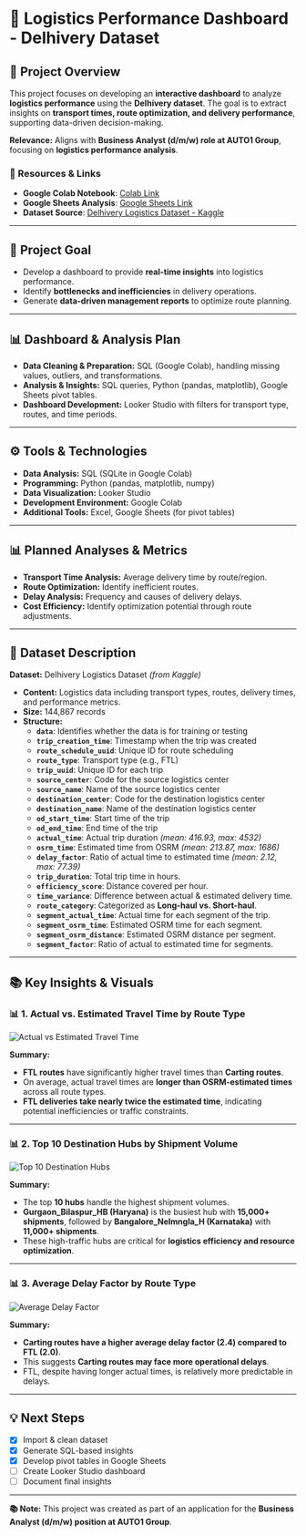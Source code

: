 # 🚚 Logistics Performance Dashboard - Delhivery Dataset

## 🧀️ Project Overview
This project focuses on developing an **interactive dashboard** to analyze **logistics performance** using the **Delhivery dataset**. The goal is to extract insights on **transport times, route optimization, and delivery performance**, supporting data-driven decision-making.

**Relevance:** Aligns with **Business Analyst (d/m/w) role at AUTO1 Group**, focusing on **logistics performance analysis**.

### 🔗 Resources & Links
- **Google Colab Notebook**: [Colab Link](https://colab.research.google.com/drive/1_ZJ_mHKCUal1ZZCkXEyGBVg6YMZO1PRJ?usp=sharing)
- **Google Sheets Analysis**: [Google Sheets Link](https://docs.google.com/spreadsheets/d/1dhU3fMzNQHpREPe7-ux9AtRWTdQPdg6MQyo7quUI1pc/edit?usp=sharing)
- **Dataset Source**: [Delhivery Logistics Dataset - Kaggle](https://www.kaggle.com/datasets/devarajv88/delhivery-logistics-dataset/data)

---

## 🎯 Project Goal

- Develop a dashboard to provide **real-time insights** into logistics performance.  
- Identify **bottlenecks and inefficiencies** in delivery operations.  
- Generate **data-driven management reports** to optimize route planning.  

---

## 📊 Dashboard & Analysis Plan
- **Data Cleaning & Preparation:** SQL (Google Colab), handling missing values, outliers, and transformations.
- **Analysis & Insights:** SQL queries, Python (pandas, matplotlib), Google Sheets pivot tables.
- **Dashboard Development:** Looker Studio with filters for transport type, routes, and time periods.

---

## ⚙️ Tools & Technologies

- **Data Analysis:** SQL (SQLite in Google Colab)  
- **Programming:** Python (pandas, matplotlib, numpy)  
- **Data Visualization:** Looker Studio  
- **Development Environment:** Google Colab  
- **Additional Tools:** Excel, Google Sheets (for pivot tables)  

---

## 📊 Planned Analyses & Metrics

- **Transport Time Analysis:** Average delivery time by route/region.  
- **Route Optimization:** Identify inefficient routes.  
- **Delay Analysis:** Frequency and causes of delivery delays.  
- **Cost Efficiency:** Identify optimization potential through route adjustments.  

---

## 💂️ Dataset Description

**Dataset:** Delhivery Logistics Dataset *(from Kaggle)*  
- **Content:** Logistics data including transport types, routes, delivery times, and performance metrics.  
- **Size:** 144,867 records  
- **Structure:**  
    - **`data`**: Identifies whether the data is for training or testing  
    - **`trip_creation_time`**: Timestamp when the trip was created  
    - **`route_schedule_uuid`**: Unique ID for route scheduling  
    - **`route_type`**: Transport type (e.g., FTL)  
    - **`trip_uuid`**: Unique ID for each trip  
    - **`source_center`**: Code for the source logistics center  
    - **`source_name`**: Name of the source logistics center  
    - **`destination_center`**: Code for the destination logistics center  
    - **`destination_name`**: Name of the destination logistics center  
    - **`od_start_time`**: Start time of the trip  
    - **`od_end_time`**: End time of the trip  
    - **`actual_time`**: Actual trip duration *(mean: 416.93, max: 4532)*  
    - **`osrm_time`**: Estimated time from OSRM *(mean: 213.87, max: 1686)*  
    - **`delay_factor`**: Ratio of actual time to estimated time *(mean: 2.12, max: 77.39)*  
    - **`trip_duration`**: Total trip time in hours.  
    - **`efficiency_score`**: Distance covered per hour.  
    - **`time_variance`**: Difference between actual & estimated delivery time.  
    - **`route_category`**: Categorized as **Long-haul vs. Short-haul**.  
    - **`segment_actual_time`**: Actual time for each segment of the trip.  
    - **`segment_osrm_time`**: Estimated OSRM time for each segment.  
    - **`segment_osrm_distance`**: Estimated OSRM distance per segment.  
    - **`segment_factor`**: Ratio of actual to estimated time for segments.  

---

## 📚 Key Insights & Visuals

### 📊 **1. Actual vs. Estimated Travel Time by Route Type**
![Actual vs Estimated Travel Time](https://imgur.com/uBTH2mm.png)

**Summary:**
- **FTL routes** have significantly higher travel times than **Carting routes**.
- On average, actual travel times are **longer than OSRM-estimated times** across all route types.
- **FTL deliveries take nearly twice the estimated time**, indicating potential inefficiencies or traffic constraints.


---

### 📊 **2. Top 10 Destination Hubs by Shipment Volume**
![Top 10 Destination Hubs](https://imgur.com/NAmCea7.png)

**Summary:**
- The top **10 hubs** handle the highest shipment volumes.
- **Gurgaon_Bilaspur_HB (Haryana)** is the busiest hub with **15,000+ shipments**, followed by **Bangalore_Nelmngla_H (Karnataka)** with **11,000+ shipments**.
- These high-traffic hubs are critical for **logistics efficiency and resource optimization**.


---

### 📊 **3. Average Delay Factor by Route Type**
![Average Delay Factor](https://imgur.com/637PmLb.png)

**Summary:**
- **Carting routes have a higher average delay factor (2.4) compared to FTL (2.0)**.
- This suggests **Carting routes may face more operational delays**.
- FTL, despite having longer actual times, is relatively more predictable in delays.


---

## 💡 Next Steps
- [x] Import & clean dataset  
- [x] Generate SQL-based insights  
- [x] Develop pivot tables in Google Sheets  
- [ ] Create Looker Studio dashboard  
- [ ] Document final insights  

---

**📚 Note:** This project was created as part of an application for the **Business Analyst (d/m/w) position at AUTO1 Group**.
